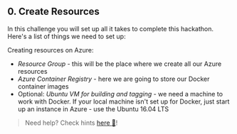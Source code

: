 ## 0. Create Resources
In this challenge you will set up all it takes to complete this hackathon.
Here's a list of things we need to set up:

Creating resources on Azure:
- *Resource Group* - this will be the place where we create all our Azure resources 
- *Azure Container Registry* - here we are going to store our Docker container images
- Optional: *Ubuntu VM for building and tagging* - we need a machine to work with Docker. If your local machine isn't set up for Docker, just start up an instance in Azure - use the Ubuntu 16.04 LTS

 > Need help? Check hints [here :blue_book:](hints/creatingresources.md)! 

